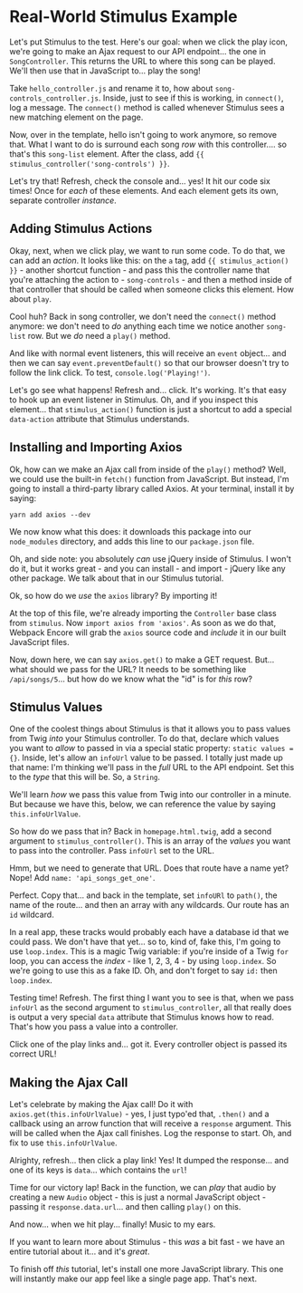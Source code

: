 # Real-World Stimulus Example

Let's put Stimulus to the test. Here's our goal: when we click the play icon, we're
going to make an Ajax request to our API endpoint... the one in `SongController`.
This returns the URL to where this song can be played. We'll then use that in
JavaScript to... play the song!

Take `hello_controller.js` and rename it to, how about `song-controls_controller.js`.
Inside, just to see if this is working, in `connect()`, log a message. The
`connect()` method is called whenever Stimulus sees a new matching element on
the page.

Now, over in the template, hello isn't going to work anymore, so remove that. What
I want to do is surround each song *row* with this controller.... so that's this
`song-list` element. After the class, add `{{ stimulus_controller('song-controls') }}`.

Let's try that! Refresh, check the console and... yes! It hit our code six times!
Once for *each* of these elements. And each element gets its own, separate controller
*instance*.

## Adding Stimulus Actions

Okay, next, when we click play, we want to run some code. To do that, we can add
an *action*. It looks like this: on the `a` tag, add `{{ stimulus_action() }}` -
another shortcut function - and pass this the controller name that you're
attaching the action to - `song-controls` - and then a method inside of that
controller that should be called when someone clicks this element. How about `play`.

Cool huh? Back in song controller, we don't need the `connect()` method anymore:
we don't need to *do* anything each time we notice another `song-list` row. But
we *do* need a `play()` method.

And like with normal event listeners, this will receive an `event` object... and
then we can say `event.preventDefault()` so that our browser doesn't try to follow
the link click. To test, `console.log('Playing!')`.

Let's go see what happens! Refresh and... click. It's working. It's that easy to
hook up an event listener in Stimulus. Oh, and if you inspect this element... that
`stimulus_action()` function is just a shortcut to add a special `data-action`
attribute that Stimulus understands.

## Installing and Importing Axios

Ok, how can we make an Ajax call from inside of the `play()` method? Well, we
could use the built-in `fetch()` function from JavaScript. But instead, I'm going to
install a third-party library called Axios. At your terminal, install it by saying:

```terminal
yarn add axios --dev
```

We now know what this does: it downloads this package into our `node_modules`
directory, and adds this line to our `package.json` file.

Oh, and side note: you absolutely *can* use jQuery inside of Stimulus. I won't
do it, but it works great - and you can install - and import - jQuery like any other
package. We talk about that in our Stimulus tutorial.

Ok, so how do we *use* the `axios` library? By importing it!

At the top of this file, we're already importing the `Controller` base class from
`stimulus`. Now `import axios from 'axios'`. As soon as we do that, Webpack Encore
will grab the `axios` source code and *include* it in our built JavaScript files.

Now, down here, we can say `axios.get()` to make a GET request. But... what should
we pass for the URL? It needs to be something like `/api/songs/5`... but how do we
know what the "id" is for *this* row?

## Stimulus Values

One of the coolest things about Stimulus is that it allows you to pass values from
Twig *into* your Stimulus controller. To do that, declare which values you want to
*allow* to passed in via a special static property: `static values = {}`. Inside,
let's allow an `infoUrl` value to be passed. I totally just made up that name: I'm
thinking we'll pass in the *full* URL to the API endpoint. Set this to the *type*
that this will be. So, a `String`.

We'll learn *how* we pass this value from Twig into our controller in a minute. But
because we have this, below, we can reference the value by saying `this.infoUrlValue`.

So how do we pass that in? Back in `homepage.html.twig`, add a second
argument to `stimulus_controller()`. This is an array of the *values* you want
to pass into the controller. Pass `infoUrl` set to the URL.

Hmm, but we need to generate that URL. Does that route have a name yet? Nope!
Add `name: 'api_songs_get_one'`.

Perfect. Copy that... and back in the template, set `infoURl` to `path()`, the
name of the route... and then an array with any wildcards. Our route has an
`id` wildcard.

In a real app, these tracks would probably each have a database id that we could
pass. We don't have that yet... so to, kind of, fake this, I'm going to use
`loop.index`. This is a magic Twig variable: if you're inside of a Twig `for`
loop, you can access the *index* - like 1, 2, 3, 4 - by using `loop.index`. So
we're going to use this as a fake ID. Oh, and don't forget to say `id:` then
`loop.index`.

Testing time! Refresh. The first thing I want you to see is that, when we pass
`infoUrl` as the second argument to `stimulus_controller`, all that really does is
output a very special `data` attribute that Stimulus knows how to read. That's how
you pass a value into a controller.

Click one of the play links and... got it. Every controller object is passed its
correct URL!

## Making the Ajax Call

Let's celebrate by making the Ajax call! Do it with `axios.get(this.infoUrlValue)` -
yes, I just typo'ed that, `.then()` and a callback using an arrow function that
will receive a `response` argument. This will be called when the Ajax call
finishes. Log the response to start. Oh, and fix to use `this.infoUrlValue`.

Alrighty, refresh... then click a play link! Yes! It dumped the response... and
one of its keys is `data`... which contains the `url`!

Time for our victory lap! Back in the function, we can *play* that audio by creating
a new `Audio` object - this is just a normal JavaScript object - passing it
`response.data.url`... and then calling `play()` on this.

And now... when we hit play... finally! Music to my ears.

If you want to learn more about Stimulus - this *was* a bit fast - we have an entire
tutorial about it... and it's *great*.

To finish off *this* tutorial, let's install one more JavaScript library. This one
will instantly make our app feel like a single page app. That's next.
